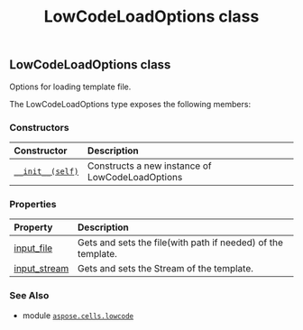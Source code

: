 ﻿---
title: LowCodeLoadOptions class
second_title: Aspose.Cells for Python via .NET API References
description: 
type: docs
weight: 90
url: /aspose.cells.lowcode/lowcodeloadoptions/
is_root: false
---

## LowCodeLoadOptions class

Options for loading template file.



The LowCodeLoadOptions type exposes the following members:

### Constructors
| Constructor | Description |
| :- | :- |
| [`__init__(self)`](/cells/python-net/aspose.cells.lowcode/lowcodeloadoptions/__init__/#) | Constructs a new instance of LowCodeLoadOptions |


### Properties
| Property | Description |
| :- | :- |
| [input_file](/cells/python-net/aspose.cells.lowcode/lowcodeloadoptions/input_file) | Gets and sets the file(with path if needed) of the template. |
| [input_stream](/cells/python-net/aspose.cells.lowcode/lowcodeloadoptions/input_stream) | Gets and sets the Stream of the template. |



### See Also
* module [`aspose.cells.lowcode`](..)
